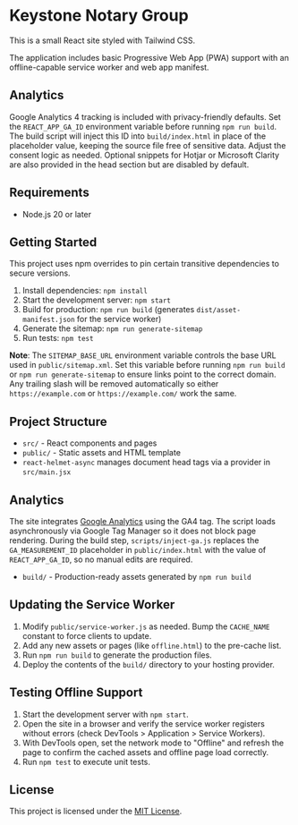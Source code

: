 # Keystone Notary Group

This is a small React site styled with Tailwind CSS.

The application includes basic Progressive Web App (PWA) support with an
offline-capable service worker and web app manifest.

## Analytics

Google Analytics 4 tracking is included with privacy-friendly defaults. Set the
`REACT_APP_GA_ID` environment variable before running `npm run build`. The build
script will inject this ID into `build/index.html` in place of the placeholder
value, keeping the source file free of sensitive data. Adjust the consent logic
as needed.
Optional snippets for Hotjar or Microsoft Clarity are also provided in the head
section but are disabled by default.

## Requirements

 - Node.js 20 or later

## Getting Started

This project uses npm overrides to pin certain transitive dependencies to secure versions.

1. Install dependencies: `npm install`
2. Start the development server: `npm start`
3. Build for production: `npm run build` (generates `dist/asset-manifest.json` for the service worker)
4. Generate the sitemap: `npm run generate-sitemap`
5. Run tests: `npm test`

**Note**: The `SITEMAP_BASE_URL` environment variable controls the base URL
used in `public/sitemap.xml`. Set this variable before running
`npm run build` or `npm run generate-sitemap` to ensure links point to the
correct domain. Any trailing slash will be removed automatically so either
`https://example.com` or `https://example.com/` work the same.

## Project Structure

- `src/` - React components and pages
- `public/` - Static assets and HTML template
- `react-helmet-async` manages document head tags via a provider in `src/main.jsx`

## Analytics

The site integrates [Google Analytics](https://analytics.google.com/) using the
GA4 tag. The script loads asynchronously via Google Tag Manager so it does not
block page rendering. During the build step, `scripts/inject-ga.js` replaces the
`GA_MEASUREMENT_ID` placeholder in `public/index.html` with the value of
`REACT_APP_GA_ID`, so no manual edits are required.

- `build/` - Production-ready assets generated by `npm run build`

## Updating the Service Worker

1. Modify `public/service-worker.js` as needed. Bump the `CACHE_NAME` constant to force clients to update.
2. Add any new assets or pages (like `offline.html`) to the pre-cache list.
3. Run `npm run build` to generate the production files.
4. Deploy the contents of the `build/` directory to your hosting provider.

## Testing Offline Support

1. Start the development server with `npm start`.
2. Open the site in a browser and verify the service worker registers without errors (check DevTools > Application > Service Workers).
3. With DevTools open, set the network mode to "Offline" and refresh the page to confirm the cached assets and offline page load correctly.
4. Run `npm test` to execute unit tests.

## License

This project is licensed under the [MIT License](LICENSE).

